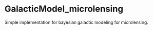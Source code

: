 # GalacticModel_microlensing
 Simple implementation for bayesian galactic modeling for microlensing. 
